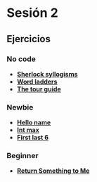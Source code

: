 # Sesión 2

## Ejercicios

### No code

- [**Sherlock syllogisms**](../exercises/sherlock-syllogisms/)
- [**Word ladders**](../exercises/word-ladders/)
- [**The tour guide**](../exercises/the-tour-guide/)

### Newbie

- [**Hello name**](../exercises/hello-name/)
- [**Int max**](../exercises/int-max/)
- [**First last 6**](../exercises/first-last-6/)

### Beginner

- [**Return Something to Me**](../exercises/return-something-warmup/)
<!--
## Kahoot

[https://create.kahoot.it/details/c6f02512-5052-48d6-8f14-1ab7b1aada39](https://create.kahoot.it/details/c6f02512-5052-48d6-8f14-1ab7b1aada39)
-->